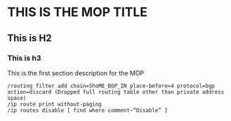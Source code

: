 # THIS IS THE MOP TITLE

## This is H2

### This is h3

This is the first section description for the MOP
```
/routing filter add chain=ShoME_BGP_IN place-before=4 protocol=bgp action=discard (Dropped full routing table other than private address space) 
/ip route print without-paging 
/ip routes disable [ find where comment~”Disable” ]
```
